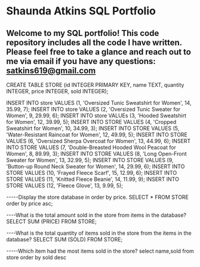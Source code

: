  # Shaunda Atkins SQL Portfolio
 ## Welcome to my SQL portfolio! This code repository includes all the code I have written. Please feel free to take a glance and reach out to me via email if you have any questions: satkins619@gmail.com

CREATE TABLE STORE (id INTEGER PRIMARY KEY, name TEXT, quantity INTEGER, price INTEGER, sold INTEGER);

INSERT INTO store VALUES (1, 'Oversized Tunic Sweatshirt for Women', 14, 35.99, 7);
INSERT INTO store VALUES (2, 'Oversized Tunic Sweater for Women', 9, 29.99, 6);
INSERT INTO store VALUEs (3, 'Hooded Sweatshirt for Women', 12, 39.99, 5);
INSERT INTO STORE VALUES (4, 'Cropped Sweatshirt for Women', 10, 34.99, 3);
INSERT INTO STORE VALUES (5, 'Water-Resistant Raincoat for Women', 12, 49.99, 5);
INSERT INTO STORE VALUES (6, 'Oversized Sherpa Overcoat for Women', 13, 44.99, 6);
INSERT INTO STORE VALUES (7, 'Double-Breasted Hooded Wool Peacoat for Women', 8, 89.99, 3);
INSERT INTO STORE VALUES (8, 'Long Open-Front Sweater for Women', 13, 32.99, 5);
INSERT INTO STORE VALUES (9, 'Button-up Round Neck Sweater for Women', 14, 29.99, 6);
INSERT INTO STORE VALUES (10, 'Frayed Fleece Scarf', 15, 12.99, 6);
INSERT INTO STORE VALUES (11, 'Knitted Fleece Beanie', 14, 11.99, 9);
INSERT INTO STORE VALUES (12, 'Fleece Glove', 13, 9.99, 5);

-----Display the store database in order by price.
SELECT * FROM STORE order by price asc;

----What is the total amount sold in the store from items in the database?
SELECT SUM (PRICE) FROM STORE;

----What is the total quantity of items sold in the store from the items in the database?
SELECT SUM (SOLD) FROM STORE;

-----Which item had the most items sold in the store?
select name,sold from store order by sold desc

